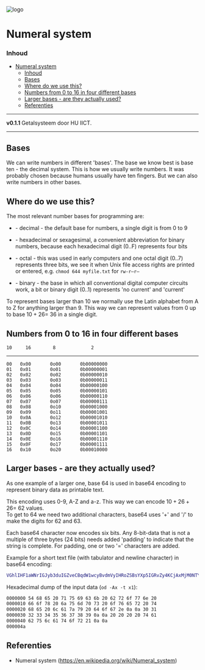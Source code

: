 ![logo](../getalsysteem/img/Numeral_Systems_of_the_World.svg) [](logo-id)

# Numeral system[](title-id)

### Inhoud[](toc-id)

- [Numeral system](#numeral-system)
    - [Inhoud](#inhoud)
  - [Bases](#bases)
  - [Where do we use this?](#where-do-we-use-this)
  - [Numbers from 0 to 16 in four different bases](#numbers-from-0-to-16-in-four-different-bases)
  - [Larger bases - are they actually used?](#larger-bases---are-they-actually-used)
  - [Referenties](#referenties)

---

**v0.1.1 [](version-id)** Getalsysteem door HU IICT[](author-id).

---

## Bases

We can write numbers in different 'bases'. The base we know best is base
ten - the decimal system. This is how we usually write numbers. It was
probably chosen because humans usually have ten fingers. But we can also
write numbers in other bases.

## Where do we use this?

The most relevant number bases for programming are:

-   \- decimal - the default base for numbers, a single digit is from 0
    to 9

-   \- hexadecimal or sexagesimal, a convenient abbreviation for binary
    numbers, because each hexadecimal digit (0..F) represents four bits

-   \- octal - this was used in early computers and one octal digit
    (0..7) represents three bits, we see it when Unix file access rights
    are printed or entered, e.g. `chmod 644 myfile.txt` for `rw-r–r–`

-   \- binary - the base in which all conventional digital computer
    circuits work, a bit or binary digit (0..1) represents 'no current'
    and 'current'

To represent bases larger than 10 we normally use the Latin alphabet
from A to Z for anything larger than 9. This way we can represent values
from 0 up to base $10 + 26 =$ 36 in a single digit.

## Numbers from 0 to 16 in four different bases

    10     16        8             2
  ---- ------ ----- ------------
    00   0x00       0o00       0b00000000
    01   0x01       0o01       0b00000001
    02   0x02       0o02       0b00000010
    03   0x03       0o03       0b00000011
    04   0x04       0o04       0b00000100
    05   0x05       0o05       0b00000101
    06   0x06       0o06       0b00000110
    07   0x07       0o07       0b00000111
    08   0x08       0o10       0b00001000
    09   0x09       0o11       0b00001001
    10   0x0A       0o12       0b00001010
    11   0x0B       0o13       0b00001011
    12   0x0C       0o14       0b00001100
    13   0x0D       0o15       0b00001101
    14   0x0E       0o16       0b00001110
    15   0x0F       0o17       0b00001111
    16   0x10       0o20       0b00010000

## Larger bases - are they actually used?

As one example of a larger one, base 64 is used in base64 encoding to
represent binary data as printable text.

This encoding uses 0-9, A-Z and a-z. This way we can encode
$10 + 26 + 26 =$ 62 values.\
To get to 64 we need two additional characters, base64 uses '+' and '/'
to make the digits for 62 and 63.

Each base64 character now encodes six bits. Any 8-bit-data that is not a
multiple of three bytes (24 bits) needs added 'padding' to indicate that
the string is complete. For padding, one or two '=' characters are
added.

Example for a short text file (with tabulator and newline character) in
base64 encoding:

```bash
VGhlIHF1aWNrIGJyb3duIGZveCBqdW1wcyBvdmVyIHRoZSBsYXp5IGRvZy4KCjAxMjM0NTY3ODkKCiAgICB0YWJ1bGF0b3IhCgo=
```

Hexadecimal dump of the input data (`od -Ax -t x1`):

```bash
0000000 54 68 65 20 71 75 69 63 6b 20 62 72 6f 77 6e 20 
0000010 66 6f 78 20 6a 75 6d 70 73 20 6f 76 65 72 20 74 
0000020 68 65 20 6c 61 7a 79 20 64 6f 67 2e 0a 0a 30 31 
0000030 32 33 34 35 36 37 38 39 0a 0a 20 20 20 20 74 61 
0000040 62 75 6c 61 74 6f 72 21 0a 0a 
000004a
```

## Referenties

- Numeral system (<https://en.wikipedia.org/wiki/Numeral_system>)